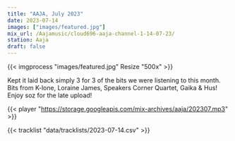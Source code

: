 ```yaml
---
title: "AAJA, July 2023"
date: 2023-07-14
images: ["images/featured.jpg"]
mix_url: /Aajamusic/cloud696-aaja-channel-1-14-07-23/
station: Aaja
draft: false
---
```


{{< imgprocess "images/featured.jpg" Resize "500x" >}}

Kept it laid back simply 3 for 3 of the bits we were listening to this month. Bits from K-lone, Loraine James, Speakers Corner Quartet, Gaika & Hus! Enjoy soz for the late upload!

{{< player "https://storage.googleapis.com/mix-archives/aaja/202307.mp3" >}}

{{< tracklist "data/tracklists/2023-07-14.csv" >}}
